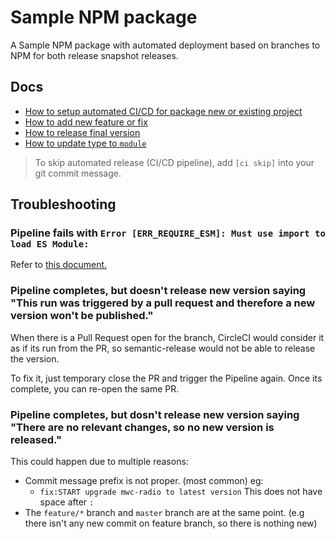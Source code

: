 # Sample NPM package

A Sample NPM package with automated deployment based on branches to NPM for both release snapshot releases.

## Docs
- [How to setup automated CI/CD for package new or existing project](docs/howto-setup-automated-release.md)
- [How to add new feature or fix](docs/howto-add-new-feature-or-fix.md)
- [How to release final version](docs/howto-release-final-version.md)
- [How to update type to `module`](docs/howto-type-module.md)

> To skip automated release (CI/CD pipeline), add `[ci skip]` into your git commit message.

## Troubleshooting

### Pipeline fails with `Error [ERR_REQUIRE_ESM]: Must use import to load ES Module:`

Refer to [this document.](docs/howto-type-module.md)

### Pipeline completes, but doesn't release new version saying "This run was triggered by a pull request and therefore a new version won't be published."

When there is a Pull Request open for the branch, CircleCI would consider it as if its run from the PR, so semantic-release would not be able to release the version.

To fix it, just temporary close the PR and trigger the Pipeline again. Once its complete, you can re-open the same PR.

### Pipeline completes, but dosn't release new version saying "There are no relevant changes, so no new version is released."

This could happen due to multiple reasons:
- Commit message prefix is not proper. (most common) eg:
  - `fix:START upgrade mwc-radio to latest version` This does not have space after `:`
- The `feature/*` branch and `master` branch are at the same point. (e.g there isn't any new commit on feature branch, so there is nothing new)

